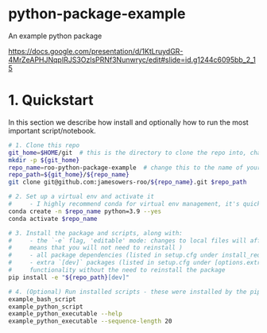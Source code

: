 # python-package-example
An example python package

https://docs.google.com/presentation/d/1KtLruydGR-4MrZeAPHJNqpIRJS3OzlsPRNf3Nunwryc/edit#slide=id.g1244c6095bb_2_15

# 1. Quickstart

In this section we describe how install and optionally how to run the most important script/notebook.

```zsh
# 1. Clone this repo
git_home=$HOME/git  # this is the directory to clone the repo into, change this to wherever you like
mkdir -p ${git_home}
repo_name=roo-python-package-example  # change this to the name of your repo
repo_path=${git_home}/${repo_name}
git clone git@github.com:jamesowers-roo/${repo_name}.git $repo_path

# 2. Set up a virtual env and activate it
#     - I highly recommend conda for virtual env management, it's quick to install.
conda create -n $repo_name python=3.9 --yes
conda activate $repo_name

# 3. Install the package and scripts, along with:
#     - the `-e` flag, 'editable' mode: changes to local files will affect package (this
#     means that you will not need to reinstall )
#     - all package dependencies (listed in setup.cfg under install_requires)
#     - extra `[dev]` packages (listed in setup.cfg under [options.extras_require])
#     functionality without the need to reinstall the package
pip install -e "${repo_path}[dev]"

# 4. (Optional) Run installed scripts - these were installed by the pip install above
example_bash_script
example_python_script
example_python_executable --help
example_python_executable --sequence-length 20
```